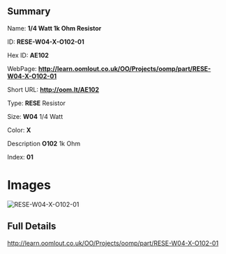

## Summary
 
Name: __1/4 Watt 1k Ohm Resistor__

ID: __RESE-W04-X-O102-01__

Hex ID: __AE102__

WebPage: __http://learn.oomlout.co.uk/OO/Projects/oomp/part/RESE-W04-X-O102-01__

Short URL: __http://oom.lt/AE102__


Type: __RESE__ Resistor 

Size: __W04__ 1/4 Watt 

Color: __X__  

Description __O102__ 1k Ohm 

Index: __01__


 # Images
![RESE-W04-X-O102-01](http://oomlout.com/oomp-gen/parts/RESE-W04-X-O102-01/RESE-W04-X-O102-01_420.jpg)



 ## Full Details

 http://learn.oomlout.co.uk/OO/Projects/oomp/part/RESE-W04-X-O102-01














